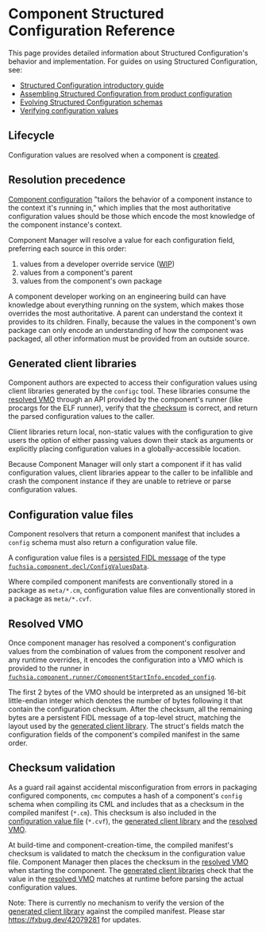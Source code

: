 # Component Structured Configuration Reference

This page provides detailed information about Structured Configuration's behavior
and implementation. For guides on using Structured Configuration, see:

* [Structured Configuration introductory guide][sc-guide]
* [Assembling Structured Configuration from product configuration][assembling-sc]
* [Evolving Structured Configuration schemas][evolving-sc]
* [Verifying configuration values][verifying-sc]

[sc-guide]: /docs/development/components/configuration/structured_config.md
[assembling-sc]: /docs/development/components/configuration/assembling_structured_config.md
[evolving-sc]: /docs/development/components/configuration/evolving_structured_config.md
[verifying-sc]: /docs/development/verification/build_integration.md#verifying-structured-configuration-files

## Lifecycle

Configuration values are resolved when a component is
[created][component-create].

[component-create]: /docs/concepts/components/v2/introduction.md#lifecycle

## Resolution precedence

[Component configuration][component-config] "tailors the behavior of a component
instance to the context it's running in," which implies that the most
authoritative configuration values should be those which encode the most
knowledge of the component instance's context.

Component Manager will resolve a value for each configuration field, preferring
each source in this order:

1. values from a developer override service ([WIP](https://fxbug.dev/42178358))
2. values from a component's parent
3. values from the component's own package

A component developer working on an engineering build can have knowledge about
everything running on the system, which makes those overrides the most
authoritative. A parent can understand the context it provides to its children.
Finally, because the values in the component's own package can only encode an
understanding of how the component was packaged, all other information must be
provided from an outside source.

[component-config]: /docs/concepts/components/configuration.md

## Generated client libraries

Component authors are expected to access their configuration values using
client libraries generated by the `configc` tool. These libraries consume
the [resolved VMO] through an API provided by the component's runner (like
procargs for the ELF runner), verify that the [checksum] is correct, and return
the parsed configuration values to the caller.

Client libraries return local, non-static values with the configuration
to give users the option of either passing values down their stack as arguments
or explicitly placing configuration values in a globally-accessible location.

Because Component Manager will only start a component if it has valid
configuration values, client libraries appear to the caller to be infallible
and crash the component instance if they are unable to retrieve or
parse configuration values.

[checksum]: #checksum-validation

## Configuration value files

Component resolvers that return a component manifest that includes a `config`
schema must also return a configuration value file.

A configuration value files is a [persisted FIDL message][fidl-persistence] of the
type [`fuchsia.component.decl/ConfigValuesData`][fidl-reference-cvf].

Where compiled component manifests are conventionally stored in a package as
`meta/*.cm`, configuration value files are conventionally stored in a package
as `meta/*.cvf`.

[fidl-persistence]: /docs/contribute/governance/rfcs/0120_standalone_use_of_fidl_wire_format.md
[fidl-reference-cvf]: https://fuchsia.dev/reference/fidl/fuchsia.component.decl#ConfigValuesData

## Resolved VMO

Once component manager has resolved a component's configuration values from the
combination of values from the component resolver and any runtime overrides,
it encodes the configuration into a VMO which is provided to the runner in
[`fuchsia.component.runner/ComponentStartInfo.encoded_config`][runner-vmo].

The first 2 bytes of the VMO should be interpreted as an unsigned 16-bit
little-endian integer which denotes the number of bytes following it that
contain the configuration checksum. After the checksum, all the remaining bytes
are a persistent FIDL message of a top-level struct, matching the layout
used by the [generated client library][client-lib]. The struct's fields match
the configuration fields of the component's compiled manifest in the same order.

[runner-vmo]: https://fuchsia.dev/reference/fidl/fuchsia.component.runner#ComponentStartInfo.encoded_config

## Checksum validation

As a guard rail against accidental misconfiguration from errors in packaging
configured components, `cmc` computes a hash of a component's `config` schema
when compiling its CML and includes that as a checksum in the compiled manifest
(`*.cm`). This checksum is also included in the [configuration value file]
(`*.cvf`), the [generated client library][client-lib] and the [resolved VMO].

At build-time and component-creation-time, the compiled manifest's checksum is
validated to match the checksum in the configuration value file. Component
Manager then places the checksum in the [resolved VMO] when starting the
component. The [generated client libraries][client-lib] check that the value in
the [resolved VMO] matches at runtime before parsing the actual configuration
values.

Note: There is currently no mechanism to verify the version of the
[generated client library][client-lib] against the compiled manifest. Please star
https://fxbug.dev/42079281 for updates.

[configuration value file]: #configuration-value-files
[resolved VMO]: #resolved-vmo
[client-lib]: #generated-client-libraries
